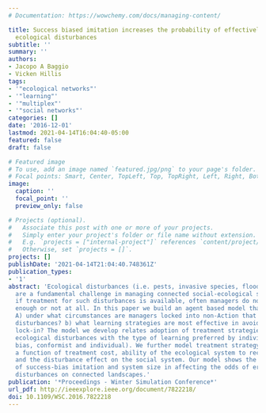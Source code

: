 ```yaml
---
# Documentation: https://wowchemy.com/docs/managing-content/

title: Success biased imitation increases the probability of effectively dealing with
  ecological disturbances
subtitle: ''
summary: ''
authors:
- Jacopo A Baggio
- Vicken Hillis
tags:
- '"ecological networks"'
- '"learning"'
- '"multiplex"'
- '"social networks"'
categories: []
date: '2016-12-01'
lastmod: 2021-04-14T16:04:40-05:00
featured: false
draft: false

# Featured image
# To use, add an image named `featured.jpg/png` to your page's folder.
# Focal points: Smart, Center, TopLeft, Top, TopRight, Left, Right, BottomLeft, Bottom, BottomRight.
image:
  caption: ''
  focal_point: ''
  preview_only: false

# Projects (optional).
#   Associate this post with one or more of your projects.
#   Simply enter your project's folder or file name without extension.
#   E.g. `projects = ["internal-project"]` references `content/project/deep-learning/index.md`.
#   Otherwise, set `projects = []`.
projects: []
publishDate: '2021-04-14T21:04:40.748361Z'
publication_types:
- '1'
abstract: 'Ecological disturbances (i.e. pests, invasive species, floods, fires etc.)
  are a fundamental challenge in managing connected social-ecological systems. Even
  if treatment for such disturbances is available, often managers do not act quickly
  enough or not at all. In this paper we build an agent based model that examines:
  A) under what circumstances are managers locked into non-Action that favors ecological
  disturbances? b) what learning strategies are most effective in avoiding management
  lock-in? The model we develop relates adoption of treatment strategies to eradicate
  ecological disturbances with the type of learning preferred by individuals (success
  bias, conformist and individual). We further model treatment strategy adoption as
  a function of treatment cost, ability of the ecological system to recover once treated
  and the disturbance effect on the social system. Our model shows the importance
  of success-bias imitation and system size in affecting the odds of eradicating ecological
  disturbances on connected landscapes.'
publication: '*Proceedings - Winter Simulation Conference*'
url_pdf: http://ieeexplore.ieee.org/document/7822218/
doi: 10.1109/WSC.2016.7822218
---
```

